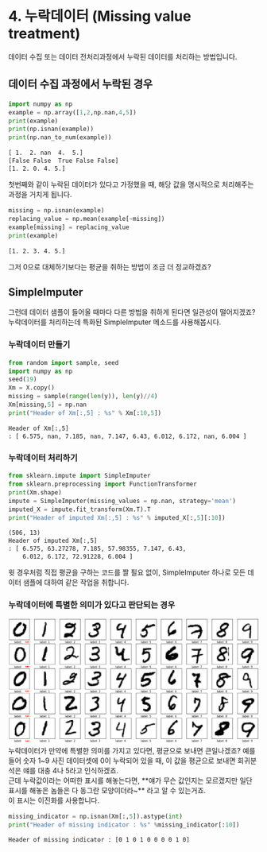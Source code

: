 # 4. 누락데이터 (Missing value treatment)

데이터 수집 또는 데이터 전처리과정에서 누락된 데이터를 처리하는 방법입니다. 

## 데이터 수집 과정에서 누락된 경우
```python
import numpy as np
example = np.array([1,2,np.nan,4,5])
print(example)
print(np.isnan(example))
print(np.nan_to_num(example))
```
```
[ 1.  2. nan  4.  5.]
[False False  True False False]
[1. 2. 0. 4. 5.]
```
첫번째와 같이 누락된 데이터가 있다고 가정했을 때, 해당 값을 명시적으로 처리해주는 과정을 거치게 됩니다.  
```python
missing = np.isnan(example)
replacing_value = np.mean(example[~missing])
example[missing] = replacing_value
print(example)
```
```
[1. 2. 3. 4. 5.]
```
그저 0으로 대체하기보다는 평균을 취하는 방법이 조금 더 정교하겠죠?  

## SimpleImputer
그런데 데이터 샘플이 들어올 때마다 다른 방법을 취하게 된다면 일관성이 떨어지겠죠?  
누락데이터를 처리하는데 특화된 SimpleImputer 메소드를 사용해봅시다.

### 누락데이터 만들기
```python
from random import sample, seed
import numpy as np
seed(19)
Xm = X.copy()
missing = sample(range(len(y)), len(y)//4)
Xm[missing,5] = np.nan
print("Header of Xm[:,5] : %s" % Xm[:10,5])
```
```
Header of Xm[:,5]
: [ 6.575, nan, 7.185, nan, 7.147, 6.43, 6.012, 6.172, nan, 6.004 ]
```

### 누락데이터 처리하기
```python
from sklearn.impute import SimpleImputer
from sklearn.preprocessing import FunctionTransformer
print(Xm.shape)
impute = SimpleImputer(missing_values = np.nan, strategy='mean')
imputed_X = impute.fit_transform(Xm.T).T
print("Header of imputed Xm[:,5] : %s" % imputed_X[:,5][:10])
```
```
(506, 13)
Header of imputed Xm[:,5]
: [ 6.575, 63.27278, 7.185, 57.98355, 7.147, 6.43,
    6.012, 6.172, 72.91228, 6.004 ]
```
윗 경우처럼 직접 평균을 구하는 코드를 짤 필요 없이, SimpleImputer 하나로 모든 데이터 샘플에 대하여 같은 작업을 취합니다.  

### 누락데이터에 특별한 의미가 있다고 판단되는 경우
![image](18.png)
누락데이터가 만약에 특별한 의미를 가지고 있다면, 평균으로 보내면 큰일나겠죠? 예를 들어 숫자 1~9 사진 데이터셋에 0이 누락되어 있을 때, 이 값을 평균으로 보내면 회귀분석은 얘를 대충 4나 5라고 인식하겠죠.   
근데 누락값이라는 어떠한 표시를 해놓는다면, **얘가 무슨 값인지는 모르겠지만 일단 표시를 해놓은 놈들은 다 동그란 모양이더라~** 라고 알 수 있는거죠.  
이 표시는 이진화를 사용합니다.
```python
missing_indicator = np.isnan(Xm[:,5]).astype(int)
print("Header of missing indicator : %s" %missing_indicator[:10])
```
```
Header of missing indicator : [0 1 0 1 0 0 0 0 1 0]
```
